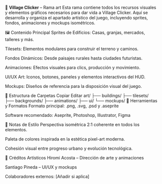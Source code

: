 🎨 **Village Clicker** – Rama art
Esta rama contiene todos los recursos visuales y elementos gráficos necesarios para dar vida a Village Clicker. Aquí se desarrolla y organiza el apartado artístico del juego, incluyendo sprites, fondos, animaciones y mockups isométricos.

🖼️ Contenido Principal
Sprites de Edificios: Casas, granjas, mercados, talleres y más.

Tilesets: Elementos modulares para construir el terreno y caminos.

Fondos Dinámicos: Desde paisajes rurales hasta ciudades futuristas.

Animaciones: Efectos visuales para clics, producción y movimiento.

UI/UX Art: Iconos, botones, paneles y elementos interactivos del HUD.

Mockups: Diseños de referencia para la disposición visual del juego.

📁 Estructura de Carpetas
Copiar
Editar
art/
├── buildings/
├── tilesets/
├── backgrounds/
├── animations/
├── ui/
└── mockups/
🧩 Herramientas y Formatos
Formato principal: .png, .svg, .psd y .aseprite

Software recomendado: Aseprite, Photoshop, Illustrator, Figma

📝 Notas de Estilo
Perspectiva isométrica 2:1 coherente en todos los elementos.

Paleta de colores inspirada en la estética pixel-art moderna.

Cohesión visual entre progreso urbano y evolución tecnológica.

👥 Créditos Artísticos
Hiromi Acosta – Dirección de arte y animaciones

Santiago Pineda – UI/UX y mockups

Colaboradores externos: [Añadir si aplica]

